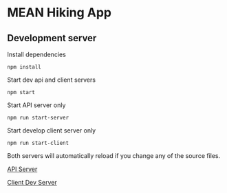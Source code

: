# MEAN Hiking App

## Development server
Install dependencies
```
npm install
```

Start dev api and client servers
```
npm start
```
Start API server only
```
npm run start-server
```
Start develop client server only
```
npm run start-client
```

Both servers will automatically reload if you change any of the source files.

<a href="http://localhost:4000/api" target="_blank">API Server</a>

<a href="http://localhost:4200/" target="_blank">Client Dev Server</a>
